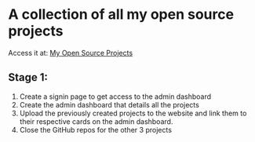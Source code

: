 # A collection of all my open source projects

Access it at: [My Open Source Projects](./Signup_Page/index.html)

## Stage 1:
1. Create a signin page to get access to the admin dashboard
2. Create the admin dashboard that details all the projects
3. Upload the previously created projects to the website and link them to their respective cards on the admin dashboard.
4. Close the GitHub repos for the other 3 projects
